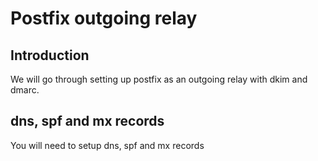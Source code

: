 # Postfix outgoing relay

## Introduction
We will go through setting up postfix as an outgoing relay with dkim
and dmarc.

## dns, spf and mx records

You will need to setup dns, spf and mx records



